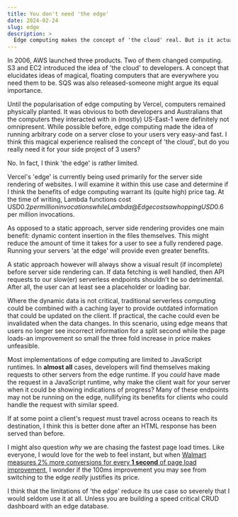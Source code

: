 ```yaml
---
title: You don't need 'the edge'
date: 2024-02-24
slug: edge
description: >
  Edge computing makes the concept of 'the cloud' real. But is it actually that different from what we had before?
---
```

In 2006, AWS launched three products. Two of them changed computing. S3 and EC2 introduced the idea of 'the cloud' to developers. A concept that elucidates ideas of magical, floating computers that are everywhere you need them to be. SQS was also released-someone might argue its equal importance. 

Until the popularisation of edge computing by Vercel, computers remained physically planted. It was obvious to both developers and Australians that the computers they interacted with in (mostly) US-East-1 were definitely not omnipresent. While possible before, edge computing made the idea of running arbitrary code on a server close to your users very easy-and fast. I think this magical experience realised the concept of 'the cloud', but do you really need it for your side project of 3 users?

No. In fact, I think 'the edge' is rather limited. 

Vercel's 'edge' is currently being used primarily for the server side rendering of websites. I will examine it within this use case and determine if I think the benefits of edge computing warrant its (quite high) price tag. At the time of writing, Lambda functions cost USD$0.2 per million invocations while Lambda@Edge costs a whopping USD$0.6 per million invocations.

As opposed to a static approach, server side rendering provides one main benefit: dynamic content insertion in the files themselves. This might reduce the amount of time it takes for a user to see a fully rendered page. Running your servers 'at the edge' will provide even greater benefits.

A static approach however will always show a visual result (if incomplete) before server side rendering can. If data fetching is well handled, then API requests to our slow(er) serverless endpoints shouldn't be so detrimental. After all, the user can at least see a placeholder or loading bar.

Where the dynamic data is not critical, traditional serverless computing could be combined with a caching layer to provide outdated information that could be updated on the client. If practical, the cache could even be invalidated when the data changes. In this scenario, using edge means that users no longer see incorrect information for a split second while the page loads-an improvement so small the three fold increase in price makes unfeasible.

Most implementations of edge computing are limited to JavaScript runtimes. In **almost all** cases, developers will find themselves making requests to other servers from the edge runtime. If you *could* have made the request in a JavaScript runtime, why make the client wait for your server when it could be showing indications of progress? Many of these endpoints may not be running on the edge, nullifying its benefits for clients who could handle the request with similar speed.

If at some point a client's request must travel across oceans to reach its destination, I think this is better done after an HTML response has been served than before.

I might also question *why* we are chasing the fastest page load times. Like everyone, I would love for the web to feel instant, but when [Walmart measures 2% more conversions for every **1 second** of page load improvement](https://wwww.cloudflare.com/en-au/learning/performance/more/website-performance-conversion-rates/), I wonder if the 100ms improvement you may see from switching to the edge *really* justifies its price.

I think that the limitations of 'the edge' reduce its use case so severely that I would seldom use it at all. Unless you are building a speed critical CRUD dashboard with an edge database. 
